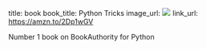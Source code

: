 title: book
book_title: Python Tricks
image_url: <a href="https://www.amazon.com/Python-Tricks-Buffet-Awesome-Features-ebook/dp/B0785Q7GSY/ref=as_li_ss_il?keywords=python+tricks&qid=1548035251&s=Books&sr=1-1&linkCode=li2&tag=expaand-20&linkId=0a1b03c830c82953b928535d8bd803b2&language=en_US" target="_blank"><img border="0" src="//ws-na.amazon-adsystem.com/widgets/q?_encoding=UTF8&ASIN=B0785Q7GSY&Format=_SL160_&ID=AsinImage&MarketPlace=US&ServiceVersion=20070822&WS=1&tag=expaand-20&language=en_US" ></a><img src="https://ir-na.amazon-adsystem.com/e/ir?t=expaand-20&language=en_US&l=li2&o=1&a=B0785Q7GSY" width="1" height="1" border="0" alt="" style="border:none !important; margin:0px !important;" />
link_url: https://amzn.to/2Dp1wGV

Number 1 book on BookAuthority for Python
